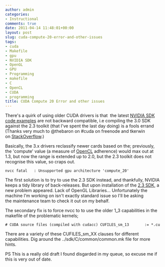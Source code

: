 ```yaml
---
author: admin
categories:
- Instructional
comments: true
date: 2011-04-14 11:48:01+00:00
layout: post
slug: cuda-compute-20-error-and-other-issues
tags:
- cuda
- Makefile
- gpu
- NVIDIA SDK
- OpenGL
- GPU
- Programming
- makefile
- C
- OpenCL
- CUDA
- programming
title: CUDA Compute 20 Error and other issues
---
```



There's a quirk of using older CUDA drivers is that  the latest [NVIDIA SDK code examples](http://developer.download.nvidia.com/compute/cuda/sdk/website/samples.html) are not backward compatible, i.e compiling the 3.0 SDK against the 2.3 toolkit (that I've spent the last day doing) is a fools errand (Thanks very much to @thebaron on #cuda on freenode and tkerwin on [StackO﻿verflow](http://stackoverflow.com/questions/3047909/nvidia-cuda-sdk-examples-compilation-unsupported-architecture-computer-20).)

Basically, the 3.x drivers reclassify newer cards based on the; previously, the 'compute' value (a measure of [OpenCL](http://en.wikipedia.org/wiki/OpenCL) adherence) would max out at 1.3, but now the range is extended up to 2.0, but the 2.3 toolkit does not recognise this value, so craps out.

`nvcc fatal   : Unsupported gpu architecture 'compute_20'`

The first solution is to try to use the 2.3 SDK instead, and thankfully, NVIDIA keeps a tidy library of back-releases. But upon installation of the [2.3 SDK](http://developer.nvidia.com/object/cuda_2_3_downloads.html), a new problem appeared. Lack of OpenGL Libraries... Unfortunately the machine I'm working on isn't exactly standard issue so I'll be asking the maintenance team to check it out on my behalf.

The secondary fix is to force nvcc to to use the older 1_3 capabilities in the makefile of the problematic kernels;

`# CUDA source files (compiled with cudacc)
CUFILES_sm_13		:= *.cu
`

There are a variety of these CUFILES_sm_XX clauses for different capabilities. Dig around the ../sdk/C/common/common.mk file for more hints.

PS This is a really old draft I found disgarded in my queue, so excuse me if this is very out of date.
